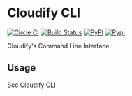 # Cloudify CLI

[![Circle CI](https://circleci.com/gh/cloudify-cosmo/cloudify-cli.svg?style=shield)](https://circleci.com/gh/cloudify-cosmo/cloudify-cli)
[![Build Status](https://travis-ci.org/cloudify-cosmo/cloudify-cli.svg?branch=master)](https://travis-ci.org/cloudify-cosmo/cloudify-cli)
[![PyPI](http://img.shields.io/pypi/dm/cloudify.svg)](http://img.shields.io/pypi/dm/cloudify.svg)
[![PypI](http://img.shields.io/pypi/v/cloudify.svg)](http://img.shields.io/pypi/v/cloudify.svg)


Cloudify's Command Line Interface.

## Usage

See [Cloudify CLI](https://docs.cloudify.co/latest/cli/)
